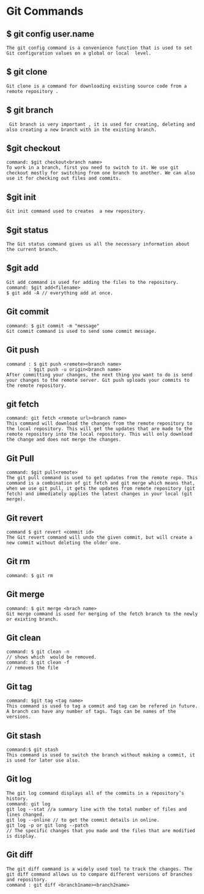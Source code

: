 # Git Commands
## $ git config user.name
    The git config command is a convenience function that is used to set Git configuration values on a global or local  level.
    
## $ git clone <repo>
    Git clone is a command for downloading existing source code from a remote repository .
     
## $ git branch <branch name>
     Git branch is very important , it is used for creating, deleting and also creating a new branch with in the existing branch.
    
## $git checkout
    command: $git checkout<branch name>
    To work in a branch, first you need to switch to it. We use git checkout mostly for switching from one branch to another. We can also use it for checking out files and commits.
## $git init
    Git init command used to creates  a new repository. 
## $git  status
    The Git status command gives us all the necessary information about the current branch. 

## $git add
    Git add command is used for adding the files to the repository.
    command: $git add<filename>
    $ git add -A // everything add at once.
    
## Git commit
    command: $ git commit -m "message"
    Git commit command is used to send some commit message.
## Git push
    command : $ git push <remote><branch name>
            : $git push -u origin<branch name>
    After committing your changes, the next thing you want to do is send your changes to the remote server. Git push uploads your commits to the remote repository.
## git fetch
    command: git fetch <remote url><branch name>
    This command will download the changes from the remote repository to the local repository. This will get the updates that are made to the remote repository into the local repository. This will only download the change and does not merge the changes.
    
## Git Pull
    command: $git pull<remote>
    The git pull command is used to get updates from the remote repo. This command is a combination of git fetch and git merge which means that, when we use git pull, it gets the updates from remote repository (git fetch) and immediately applies the latest changes in your local (git merge).

## Git revert
    command $ git revert <commit id>
    The Git revert command will undo the given commit, but will create a new commit without deleting the older one.

## Git rm
    command: $ git rm
## Git merge
    command: $ git merge <brach name>
    Git merge command is used for merging of the fetch branch to the newly or exixting branch.
    
## Git clean
    command: $ git clean -n 
    // shows which  would be removed.
    command: $ git clean -f
    // removes the file

## Git tag
    command: $git tag <tag name>
    This command is used to tag a commit and tag can be refered in future. A branch can have any number of tags. Tags can be names of the versions.

## Git stash
    command:$ git stash
    This command is used to switch the branch without making a commit, it is used for later use also.

## Git log
    The git log command displays all of the commits in a repository’s history.
    command: git log
    git log --stat //a summary line with the total number of files and lines changed. 
    git log --online // to get the commit details in online.
    git log -p or git long --patch
    // The specific changes that you made and the files that are modified is display.

## Git diff
    The git diff command is a widely used tool to track the changes. The git diff command allows us to compare different versions of branches and repository.
    command : git diff <branch1name><branch2name>




    
    
    

    

    